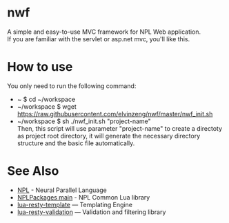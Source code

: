 # nwf
A simple and easy-to-use MVC framework for NPL Web application.  
If you are familiar with the servlet or asp.net mvc, you'll like this.

# How to use
You only need to run the following command:  
* ~ $ cd ~/workspace
* ~/workspace $ wget https://raw.githubusercontent.com/elvinzeng/nwf/master/nwf_init.sh
* ~/workspace $ sh ./nwf_init.sh "project-name"  
Then, this script will use parameter "project-name" to create a directoty as project root directory, it will generate the necessary directory structure and the basic file automatically.

# See Also
* [NPL](https://github.com/LiXizhi/NPLRuntime) - Neural Parallel Language
* [NPLPackages main](https://github.com/NPLPackages/main) - NPL Common Lua library
* [lua-resty-template](https://github.com/bungle/lua-resty-template) — Templating Engine
* [lua-resty-validation](https://github.com/bungle/lua-resty-validation) — Validation and filtering library
